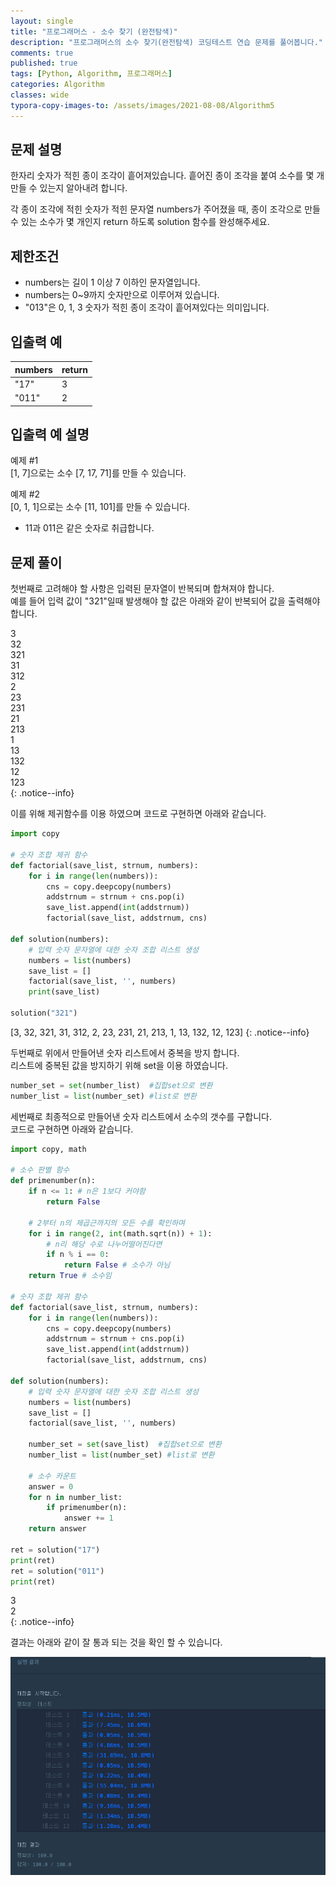 ```yaml
---
layout: single
title: "프로그래머스 - 소수 찾기 (완전탐색)"
description: "프로그래머스의 소수 찾기(완전탐색) 코딩테스트 연습 문제를 풀어봅니다."
comments: true
published: true
tags: [Python, Algorithm, 프로그래머스]
categories: Algorithm
classes: wide
typora-copy-images-to: /assets/images/2021-08-08/Algorithm5
---
```


## 문제 설명
한자리 숫자가 적힌 종이 조각이 흩어져있습니다. 흩어진 종이 조각을 붙여 소수를 몇 개 만들 수 있는지 알아내려 합니다.<br>

각 종이 조각에 적힌 숫자가 적힌 문자열 numbers가 주어졌을 때, 종이 조각으로 만들 수 있는 소수가 몇 개인지 return 하도록 solution 함수를 완성해주세요.<br>

## 제한조건
- numbers는 길이 1 이상 7 이하인 문자열입니다.
- numbers는 0~9까지 숫자만으로 이루어져 있습니다.
- "013"은 0, 1, 3 숫자가 적힌 종이 조각이 흩어져있다는 의미입니다.

## 입출력 예
<table>
    <thead>
        <tr><th>numbers</th><th>return</th></tr>
    </thead>
    <tbody>
        <tr><td>"17"</td><td>3</td></tr>
        <tr><td>"011"</td><td>2</td></tr>
    </tbody>
</table>

## 입출력 예 설명
예제 #1<br>
[1, 7]으로는 소수 [7, 17, 71]를 만들 수 있습니다.<br>

예제 #2<br>
[0, 1, 1]으로는 소수 [11, 101]를 만들 수 있습니다.<br>

- 11과 011은 같은 숫자로 취급합니다.

## 문제 풀이
첫번째로 고려해야 할 사항은 입력된 문자열이 반복되며 합쳐져야 합니다.<br>
예를 들어 입력 값이 "321"일때 발생해야 할 값은 아래와 같이 반복되어 값을 출력해야 합니다. <br>

3<br>
32<br>
321<br>
31<br>
312<br>
2<br>
23<br>
231<br>
21<br>
213<br>
1<br>
13<br>
132<br>
12<br>
123<br>
{: .notice--info}

이를 위해 제귀함수를 이용 하였으며 코드로 구현하면 아래와 같습니다.<br>


```python
import copy

# 숫자 조합 제귀 함수
def factorial(save_list, strnum, numbers):
    for i in range(len(numbers)):
        cns = copy.deepcopy(numbers)
        addstrnum = strnum + cns.pop(i)
        save_list.append(int(addstrnum))
        factorial(save_list, addstrnum, cns)

def solution(numbers):
    # 입력 숫자 문자열에 대한 숫자 조합 리스트 생성
    numbers = list(numbers)
    save_list = []
    factorial(save_list, '', numbers)
    print(save_list)

solution("321")
```

[3, 32, 321, 31, 312, 2, 23, 231, 21, 213, 1, 13, 132, 12, 123]
{: .notice--info}
    

두번째로 위에서 만들어낸 숫자 리스트에서 중복을 방지 합니다.<br>
리스트에 중복된 값을 방지하기 위해 set을 이용 하였습니다.<br>


```python
number_set = set(number_list)  #집합set으로 변환
number_list = list(number_set) #list로 변환
```

세번째로 최종적으로 만들어낸 숫자 리스트에서 소수의 갯수를 구합니다.<br>
코드로 구현하면 아래와 같습니다.<br>


```python
import copy, math

# 소수 판별 함수
def primenumber(n):
    if n <= 1: # n은 1보다 커야함
        return False
    
    # 2부터 n의 제곱근까지의 모든 수를 확인하며
    for i in range(2, int(math.sqrt(n)) + 1):
        # n리 해당 수로 나누어떨어진다면
        if n % i == 0:
            return False # 소수가 아님
    return True # 소수임

# 숫자 조합 제귀 함수
def factorial(save_list, strnum, numbers):
    for i in range(len(numbers)):
        cns = copy.deepcopy(numbers)
        addstrnum = strnum + cns.pop(i)
        save_list.append(int(addstrnum))
        factorial(save_list, addstrnum, cns)

def solution(numbers):
    # 입력 숫자 문자열에 대한 숫자 조합 리스트 생성
    numbers = list(numbers)
    save_list = []
    factorial(save_list, '', numbers)
        
    number_set = set(save_list)  #집합set으로 변환
    number_list = list(number_set) #list로 변환
    
    # 소수 카운트
    answer = 0
    for n in number_list:
        if primenumber(n):
            answer += 1
    return answer

ret = solution("17")
print(ret)
ret = solution("011")
print(ret)
```

3<br>
2<br>
{: .notice--info}
    

결과는 아래와 같이 잘 통과 되는 것을 확인 할 수 있습니다.<br>
<center>
<img src="/assets/images/2021-08-08/Algorithm5/1.png" alt="1"/>
</center>
